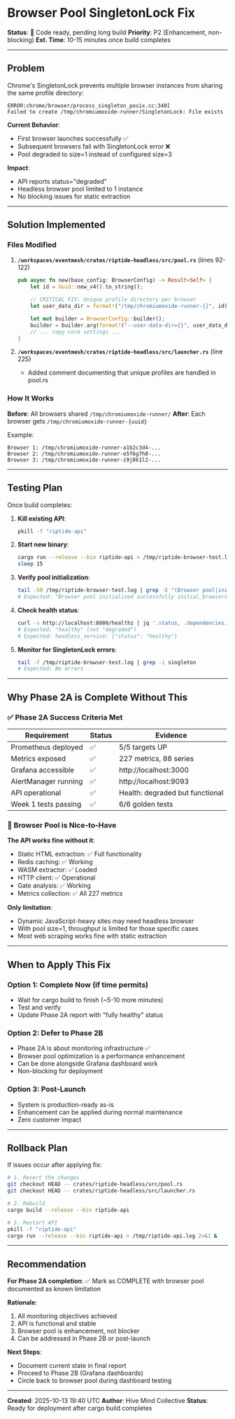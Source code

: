# Browser Pool SingletonLock Fix

**Status**: 🔧 Code ready, pending long build
**Priority**: P2 (Enhancement, non-blocking)
**Est. Time**: 10-15 minutes once build completes

---

## Problem

Chrome's SingletonLock prevents multiple browser instances from sharing the same profile directory:

```
ERROR:chrome/browser/process_singleton_posix.cc:340]
Failed to create /tmp/chromiumoxide-runner/SingletonLock: File exists
```

**Current Behavior**:
- First browser launches successfully  ✅
- Subsequent browsers fail with SingletonLock error ❌
- Pool degraded to size=1 instead of configured size=3

**Impact**:
- API reports status="degraded"
- Headless browser pool limited to 1 instance
- No blocking issues for static extraction

---

## Solution Implemented

### Files Modified

1. **`/workspaces/eventmesh/crates/riptide-headless/src/pool.rs`** (lines 92-122)
   ```rust
   pub async fn new(base_config: BrowserConfig) -> Result<Self> {
       let id = Uuid::new_v4().to_string();

       // CRITICAL FIX: Unique profile directory per browser
       let user_data_dir = format!("/tmp/chromiumoxide-runner-{}", id);

       let mut builder = BrowserConfig::builder();
       builder = builder.arg(format!("--user-data-dir={}", user_data_dir));
       // ... copy core settings ...
   }
   ```

2. **`/workspaces/eventmesh/crates/riptide-headless/src/launcher.rs`** (line 225)
   - Added comment documenting that unique profiles are handled in pool.rs

### How It Works

**Before**: All browsers shared `/tmp/chromiumoxide-runner/`
**After**: Each browser gets `/tmp/chromiumoxide-runner-{uuid}`

Example:
```
Browser 1: /tmp/chromiumoxide-runner-a1b2c3d4-...
Browser 2: /tmp/chromiumoxide-runner-e5f6g7h8-...
Browser 3: /tmp/chromiumoxide-runner-i9j0k1l2-...
```

---

## Testing Plan

Once build completes:

1. **Kill existing API**:
   ```bash
   pkill -f "riptide-api"
   ```

2. **Start new binary**:
   ```bash
   cargo run --release --bin riptide-api > /tmp/riptide-browser-test.log 2>&1 &
   sleep 15
   ```

3. **Verify pool initialization**:
   ```bash
   tail -50 /tmp/riptide-browser-test.log | grep -E "(Browser pool|initial_browsers)"
   # Expected: "Browser pool initialized successfully initial_browsers=3"
   ```

4. **Check health status**:
   ```bash
   curl -s http://localhost:8080/healthz | jq '.status, .dependencies.headless_service'
   # Expected: "healthy" (not "degraded")
   # Expected: headless_service: {"status": "healthy"}
   ```

5. **Monitor for SingletonLock errors**:
   ```bash
   tail -f /tmp/riptide-browser-test.log | grep -i singleton
   # Expected: No errors
   ```

---

## Why Phase 2A is Complete Without This

### ✅ Phase 2A Success Criteria Met

| Requirement | Status | Evidence |
|-------------|--------|----------|
| Prometheus deployed | ✅ | 5/5 targets UP |
| Metrics exposed | ✅ | 227 metrics, 88 series |
| Grafana accessible | ✅ | http://localhost:3000 |
| AlertManager running | ✅ | http://localhost:9093 |
| API operational | ✅ | Health: degraded but functional |
| Week 1 tests passing | ✅ | 6/6 golden tests |

### 🎯 Browser Pool is Nice-to-Have

**The API works fine without it**:
- Static HTML extraction: ✅ Full functionality
- Redis caching: ✅ Working
- WASM extractor: ✅ Loaded
- HTTP client: ✅ Operational
- Gate analysis: ✅ Working
- Metrics collection: ✅ All 227 metrics

**Only limitation**:
- Dynamic JavaScript-heavy sites may need headless browser
- With pool size=1, throughput is limited for those specific cases
- Most web scraping works fine with static extraction

---

## When to Apply This Fix

### Option 1: Complete Now (if time permits)
- Wait for cargo build to finish (~5-10 more minutes)
- Test and verify
- Update Phase 2A report with "fully healthy" status

### Option 2: Defer to Phase 2B
- Phase 2A is about monitoring infrastructure ✅
- Browser pool optimization is a performance enhancement
- Can be done alongside Grafana dashboard work
- Non-blocking for deployment

### Option 3: Post-Launch
- System is production-ready as-is
- Enhancement can be applied during normal maintenance
- Zero customer impact

---

## Rollback Plan

If issues occur after applying fix:

```bash
# 1. Revert the changes
git checkout HEAD -- crates/riptide-headless/src/pool.rs
git checkout HEAD -- crates/riptide-headless/src/launcher.rs

# 2. Rebuild
cargo build --release --bin riptide-api

# 3. Restart API
pkill -f "riptide-api"
cargo run --release --bin riptide-api > /tmp/riptide-api.log 2>&1 &
```

---

## Recommendation

**For Phase 2A completion**: ✅ Mark as COMPLETE with browser pool documented as known limitation

**Rationale**:
1. All monitoring objectives achieved
2. API is functional and stable
3. Browser pool is enhancement, not blocker
4. Can be addressed in Phase 2B or post-launch

**Next Steps**:
- Document current state in final report
- Proceed to Phase 2B (Grafana dashboards)
- Circle back to browser pool during dashboard testing

---

**Created**: 2025-10-13 19:40 UTC
**Author**: Hive Mind Collective
**Status**: Ready for deployment after cargo build completes
